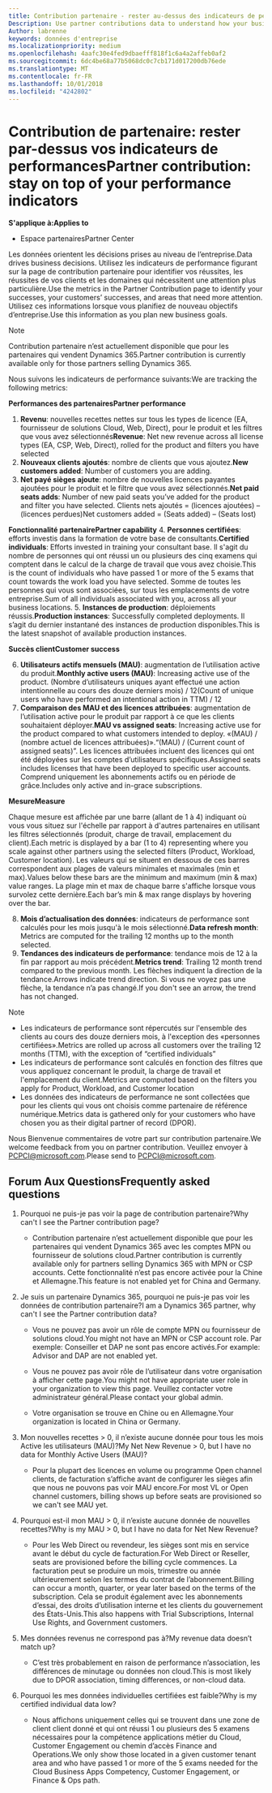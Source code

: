 ```yaml
---
title: Contribution partenaire - rester au-dessus des indicateurs de performance | L’espace partenaires
Description: Use partner contributions data to understand how your business is growing and succeeding
Author: labrenne
keywords: données d'entreprise
ms.localizationpriority: medium
ms.openlocfilehash: 4aafc30e4fed9dbaefff818f1c6a4a2affeb0af2
ms.sourcegitcommit: 6dc4be68a77b5068dc0c7cb171d017200db76ede
ms.translationtype: MT
ms.contentlocale: fr-FR
ms.lasthandoff: 10/01/2018
ms.locfileid: "4242802"
---
```

# <a name="partner-contribution-stay-on-top-of-your-performance-indicators"></a><span data-ttu-id="9b5fd-103">Contribution de partenaire: rester par-dessus vos indicateurs de performances</span><span class="sxs-lookup"><span data-stu-id="9b5fd-103">Partner contribution: stay on top of your performance indicators</span></span>

**<span data-ttu-id="9b5fd-104">S'applique à:</span><span class="sxs-lookup"><span data-stu-id="9b5fd-104">Applies to</span></span>**
- <span data-ttu-id="9b5fd-105">Espace partenaires</span><span class="sxs-lookup"><span data-stu-id="9b5fd-105">Partner Center</span></span>

<span data-ttu-id="9b5fd-106">Les données orientent les décisions prises au niveau de l’entreprise.</span><span class="sxs-lookup"><span data-stu-id="9b5fd-106">Data drives business decisions.</span></span> <span data-ttu-id="9b5fd-107">Utilisez les indicateurs de performance figurant sur la page de contribution partenaire pour identifier vos réussites, les réussites de vos clients et les domaines qui nécessitent une attention plus particulière.</span><span class="sxs-lookup"><span data-stu-id="9b5fd-107">Use the metrics in the Partner Contribution page to identify your successes, your customers’ successes, and areas that need more attention.</span></span> <span data-ttu-id="9b5fd-108">Utilisez ces informations lorsque vous planifiez de nouveau objectifs d’entreprise.</span><span class="sxs-lookup"><span data-stu-id="9b5fd-108">Use this information as you plan new business goals.</span></span>

>[!NOTE]
><span data-ttu-id="9b5fd-109">Contribution partenaire n’est actuellement disponible que pour les partenaires qui vendent Dynamics 365.</span><span class="sxs-lookup"><span data-stu-id="9b5fd-109">Partner contribution is currently available only for those partners selling Dynamics 365.</span></span>

<span data-ttu-id="9b5fd-110">Nous suivons les indicateurs de performance suivants:</span><span class="sxs-lookup"><span data-stu-id="9b5fd-110">We are tracking the following metrics:</span></span>

**<span data-ttu-id="9b5fd-111">Performances des partenaires</span><span class="sxs-lookup"><span data-stu-id="9b5fd-111">Partner performance</span></span>**

1. <span data-ttu-id="9b5fd-112">**Revenu**: nouvelles recettes nettes sur tous les types de licence (EA, fournisseur de solutions Cloud, Web, Direct), pour le produit et les filtres que vous avez sélectionnés</span><span class="sxs-lookup"><span data-stu-id="9b5fd-112">**Revenue**: Net new revenue across all license types (EA, CSP, Web, Direct), rolled for the product and filters you have selected</span></span>
2. <span data-ttu-id="9b5fd-113">**Nouveaux clients ajoutés**: nombre de clients que vous ajoutez.</span><span class="sxs-lookup"><span data-stu-id="9b5fd-113">**New customers added**: Number of customers you are adding.</span></span>
3. <span data-ttu-id="9b5fd-114">**Net payé sièges ajoute**: nombre de nouvelles licences payantes ajoutées pour le produit et le filtre que vous avez sélectionnés.</span><span class="sxs-lookup"><span data-stu-id="9b5fd-114">**Net paid seats adds**: Number of new paid seats you’ve added for the product and filter you have selected.</span></span>  <span data-ttu-id="9b5fd-115">Clients nets ajoutés = (licences ajoutées) – (licences perdues)</span><span class="sxs-lookup"><span data-stu-id="9b5fd-115">Net customers added = (Seats added) – (Seats lost)</span></span> 

**<span data-ttu-id="9b5fd-116">Fonctionnalité partenaire</span><span class="sxs-lookup"><span data-stu-id="9b5fd-116">Partner capability</span></span>**
4. <span data-ttu-id="9b5fd-117">**Personnes certifiées**: efforts investis dans la formation de votre base de consultants.</span><span class="sxs-lookup"><span data-stu-id="9b5fd-117">**Certified individuals**: Efforts invested in training your consultant base.</span></span> <span data-ttu-id="9b5fd-118">Il s'agit du nombre de personnes qui ont réussi un ou plusieurs des cinq examens qui comptent dans le calcul de la charge de travail que vous avez choisie.</span><span class="sxs-lookup"><span data-stu-id="9b5fd-118">This is the count of individuals who have passed 1 or more of the 5 exams that count towards the work load you have selected.</span></span> <span data-ttu-id="9b5fd-119">Somme de toutes les personnes qui vous sont associées, sur tous les emplacements de votre entreprise.</span><span class="sxs-lookup"><span data-stu-id="9b5fd-119">Sum of all individuals associated with you, across all your business locations.</span></span>
5. <span data-ttu-id="9b5fd-120">**Instances de production**: déploiements réussis.</span><span class="sxs-lookup"><span data-stu-id="9b5fd-120">**Production instances**: Successfully completed deployments.</span></span> <span data-ttu-id="9b5fd-121">Il s’agit du dernier instantané des instances de production disponibles.</span><span class="sxs-lookup"><span data-stu-id="9b5fd-121">This is the latest snapshot of available production instances.</span></span>

**<span data-ttu-id="9b5fd-122">Succès client</span><span class="sxs-lookup"><span data-stu-id="9b5fd-122">Customer success</span></span>**

6.  <span data-ttu-id="9b5fd-123">**Utilisateurs actifs mensuels (MAU)**: augmentation de l’utilisation active du produit.</span><span class="sxs-lookup"><span data-stu-id="9b5fd-123">**Monthly active users (MAU)**: Increasing active use of the product.</span></span>
<span data-ttu-id="9b5fd-124">(Nombre d’utilisateurs uniques ayant effectué une action intentionnelle au cours des douze derniers mois) / 12</span><span class="sxs-lookup"><span data-stu-id="9b5fd-124">(Count of unique users who have performed an intentional action in TTM) / 12</span></span>
7. <span data-ttu-id="9b5fd-125">**Comparaison des MAU et des licences attribuées**: augmentation de l’utilisation active pour le produit par rapport à ce que les clients souhaitaient déployer.</span><span class="sxs-lookup"><span data-stu-id="9b5fd-125">**MAU vs assigned seats**: Increasing active use for the product compared to what customers intended to deploy.</span></span> <span data-ttu-id="9b5fd-126">«(MAU) / (nombre actuel de licences attribuées)».</span><span class="sxs-lookup"><span data-stu-id="9b5fd-126">“(MAU) / (Current count of assigned seats)”.</span></span> <span data-ttu-id="9b5fd-127">Les licences attribuées incluent des licences qui ont été déployées sur les comptes d’utilisateurs spécifiques.</span><span class="sxs-lookup"><span data-stu-id="9b5fd-127">Assigned seats includes licenses that have been deployed to specific user accounts.</span></span>  <span data-ttu-id="9b5fd-128">Comprend uniquement les abonnements actifs ou en période de grâce.</span><span class="sxs-lookup"><span data-stu-id="9b5fd-128">Includes only active and in-grace subscriptions.</span></span> 


**<span data-ttu-id="9b5fd-129">Mesure</span><span class="sxs-lookup"><span data-stu-id="9b5fd-129">Measure</span></span>**

<span data-ttu-id="9b5fd-130">Chaque mesure est affichée par une barre (allant de 1 à 4) indiquant où vous vous situez sur l'échelle par rapport à d'autres partenaires en utilisant les filtres sélectionnés (produit, charge de travail, emplacement du client).</span><span class="sxs-lookup"><span data-stu-id="9b5fd-130">Each metric is displayed by a bar (1 to 4) representing where you scale against other partners using the selected filters (Product, Workload, Customer location).</span></span> <span data-ttu-id="9b5fd-131">Les valeurs qui se situent en dessous de ces barres correspondent aux plages de valeurs minimales et maximales (min et max).</span><span class="sxs-lookup"><span data-stu-id="9b5fd-131">Values below these bars are the minimum and maximum (min & max) value ranges.</span></span> <span data-ttu-id="9b5fd-132">La plage min et max de chaque barre s'affiche lorsque vous survolez cette dernière.</span><span class="sxs-lookup"><span data-stu-id="9b5fd-132">Each bar’s min & max range displays by hovering over the bar.</span></span>  

8. <span data-ttu-id="9b5fd-133">**Mois d’actualisation des données**: indicateurs de performance sont calculés pour les mois jusqu'à le mois sélectionné.</span><span class="sxs-lookup"><span data-stu-id="9b5fd-133">**Data refresh month**: Metrics are computed for the trailing 12 months up to the month selected.</span></span>
9. <span data-ttu-id="9b5fd-134">**Tendances des indicateurs de performance**: tendance mois de 12 à la fin par rapport au mois précédent.</span><span class="sxs-lookup"><span data-stu-id="9b5fd-134">**Metrics trend**: Trailing 12 month trend compared to the previous month.</span></span> <span data-ttu-id="9b5fd-135">Les flèches indiquent la direction de la tendance.</span><span class="sxs-lookup"><span data-stu-id="9b5fd-135">Arrows indicate trend direction.</span></span> <span data-ttu-id="9b5fd-136">Si vous ne voyez pas une flèche, la tendance n’a pas changé.</span><span class="sxs-lookup"><span data-stu-id="9b5fd-136">If you don't see an arrow, the trend has not changed.</span></span>

>[!NOTE] 
>- <span data-ttu-id="9b5fd-137">Les indicateurs de performance sont répercutés sur l'ensemble des clients au cours des douze derniers mois, à l'exception des «personnes certifiées».</span><span class="sxs-lookup"><span data-stu-id="9b5fd-137">Metrics are rolled up across all customers over the trailing 12 months (TTM), with the exception of “certified individuals”</span></span>        
>- <span data-ttu-id="9b5fd-138">Les indicateurs de performance sont calculés en fonction des filtres que vous appliquez concernant le produit, la charge de travail et l'emplacement du client.</span><span class="sxs-lookup"><span data-stu-id="9b5fd-138">Metrics are computed based on the filters you apply for Product, Workload, and Customer location</span></span>
>- <span data-ttu-id="9b5fd-139">Les données des indicateurs de performance ne sont collectées que pour les clients qui vous ont choisis comme partenaire de référence numérique.</span><span class="sxs-lookup"><span data-stu-id="9b5fd-139">Metrics data is gathered only for your customers who have chosen you as their digital partner of record (DPOR).</span></span> 

<span data-ttu-id="9b5fd-140">Nous Bienvenue commentaires de votre part sur contribution partenaire.</span><span class="sxs-lookup"><span data-stu-id="9b5fd-140">We welcome feedback from you on partner contribution.</span></span> <span data-ttu-id="9b5fd-141">Veuillez envoyer à PCPCI@microsoft.com.</span><span class="sxs-lookup"><span data-stu-id="9b5fd-141">Please send to PCPCI@microsoft.com.</span></span>  

## <a name="frequently-asked-questions"></a><span data-ttu-id="9b5fd-142">Forum Aux Questions</span><span class="sxs-lookup"><span data-stu-id="9b5fd-142">Frequently asked questions</span></span>

1. <span data-ttu-id="9b5fd-143">Pourquoi ne puis-je pas voir la page de contribution partenaire?</span><span class="sxs-lookup"><span data-stu-id="9b5fd-143">Why can't I see the Partner contribution page?</span></span>
    - <span data-ttu-id="9b5fd-144">Contribution partenaire n’est actuellement disponible que pour les partenaires qui vendent Dynamics 365 avec les comptes MPN ou fournisseur de solutions cloud.</span><span class="sxs-lookup"><span data-stu-id="9b5fd-144">Partner contribution is currently available only for partners selling Dynamics 365 with MPN or CSP accounts.</span></span> <span data-ttu-id="9b5fd-145">Cette fonctionnalité n’est pas encore activée pour la Chine et Allemagne.</span><span class="sxs-lookup"><span data-stu-id="9b5fd-145">This feature is not enabled yet for China and Germany.</span></span>
2. <span data-ttu-id="9b5fd-146">Je suis un partenaire Dynamics 365, pourquoi ne puis-je pas voir les données de contribution partenaire?</span><span class="sxs-lookup"><span data-stu-id="9b5fd-146">I am a Dynamics 365 partner, why can't I see the Partner contribution data?</span></span>
      - <span data-ttu-id="9b5fd-147">Vous ne pouvez pas avoir un rôle de compte MPN ou fournisseur de solutions cloud.</span><span class="sxs-lookup"><span data-stu-id="9b5fd-147">You might not have an MPN or CSP account role.</span></span> <span data-ttu-id="9b5fd-148">Par exemple: Conseiller et DAP ne sont pas encore activés.</span><span class="sxs-lookup"><span data-stu-id="9b5fd-148">For example: Advisor and DAP are not enabled yet.</span></span>  
    - <span data-ttu-id="9b5fd-149">Vous ne pouvez pas avoir rôle de l’utilisateur dans votre organisation à afficher cette page.</span><span class="sxs-lookup"><span data-stu-id="9b5fd-149">You might not have appropriate user role in your organization to view this page.</span></span> <span data-ttu-id="9b5fd-150">Veuillez contacter votre administrateur général.</span><span class="sxs-lookup"><span data-stu-id="9b5fd-150">Please contact your global admin.</span></span>

    - <span data-ttu-id="9b5fd-151">Votre organisation se trouve en Chine ou en Allemagne.</span><span class="sxs-lookup"><span data-stu-id="9b5fd-151">Your organization is located in China or Germany.</span></span>

3. <span data-ttu-id="9b5fd-152">Mon nouvelles recettes > 0, il n’existe aucune donnée pour tous les mois Active les utilisateurs (MAU)?</span><span class="sxs-lookup"><span data-stu-id="9b5fd-152">My Net New Revenue > 0, but I have no data for Monthly Active Users (MAU)?</span></span>
    - <span data-ttu-id="9b5fd-153">Pour la plupart des licences en volume ou programme Open channel clients, de facturation s’affiche avant de configurer les sièges afin que nous ne pouvons pas voir MAU encore.</span><span class="sxs-lookup"><span data-stu-id="9b5fd-153">For most VL or Open channel customers, billing shows up before seats are provisioned so we can't see MAU yet.</span></span>

4.  <span data-ttu-id="9b5fd-154">Pourquoi est-il mon MAU > 0, il n’existe aucune donnée de nouvelles recettes?</span><span class="sxs-lookup"><span data-stu-id="9b5fd-154">Why is my MAU > 0, but I have no data for Net New Revenue?</span></span>
    - <span data-ttu-id="9b5fd-155">Pour les Web Direct ou revendeur, les sièges sont mis en service avant le début du cycle de facturation.</span><span class="sxs-lookup"><span data-stu-id="9b5fd-155">For Web Direct or Reseller, seats are provisioned before the billing cycle commences.</span></span> <span data-ttu-id="9b5fd-156">La facturation peut se produire un mois, trimestre ou année ultérieurement selon les termes du contrat de l’abonnement.</span><span class="sxs-lookup"><span data-stu-id="9b5fd-156">Billing can occur a month, quarter, or year later based on the terms of the subscription.</span></span> <span data-ttu-id="9b5fd-157">Cela se produit également avec les abonnements d’essai, des droits d’utilisation interne et les clients du gouvernement des États-Unis.</span><span class="sxs-lookup"><span data-stu-id="9b5fd-157">This also happens with Trial Subscriptions, Internal Use Rights, and Government customers.</span></span>
5.  <span data-ttu-id="9b5fd-158">Mes données revenus ne correspond pas à?</span><span class="sxs-lookup"><span data-stu-id="9b5fd-158">My revenue data doesn’t match up?</span></span>
    - <span data-ttu-id="9b5fd-159">C’est très probablement en raison de performance n’association, les différences de minutage ou données non cloud.</span><span class="sxs-lookup"><span data-stu-id="9b5fd-159">This is most likely due to DPOR association, timing differences, or non-cloud data.</span></span>
6.  <span data-ttu-id="9b5fd-160">Pourquoi les mes données individuelles certifiées est faible?</span><span class="sxs-lookup"><span data-stu-id="9b5fd-160">Why is my certified individual data low?</span></span>
    - <span data-ttu-id="9b5fd-161">Nous affichons uniquement celles qui se trouvent dans une zone de client client donné et qui ont réussi 1 ou plusieurs des 5 examens nécessaires pour la compétence applications métier du Cloud, Customer Engagement ou chemin d’accès Finance and Operations.</span><span class="sxs-lookup"><span data-stu-id="9b5fd-161">We only show those located in a given customer tenant area and who have passed 1 or more of the 5 exams needed for the Cloud Business Apps Competency, Customer Engagement, or Finance & Ops path.</span></span>   